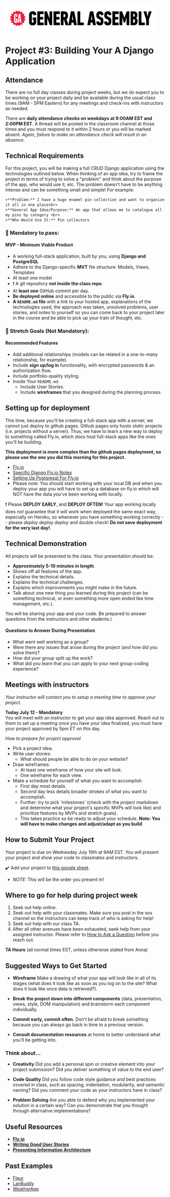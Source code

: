![](/ga_cog.png)

<!--- Edit for each cohort
    Format: What to edit (line #)

    Class times (20)
    Attendance check times (22)
    Link to related models notes (49)
    Today's date (87)
    Due date and time (106)
    Google Sheets link (108)


-->

# Project #3: Building Your A Django Application

## Attendance

There are no full day classes during project weeks, but we do expect you to be working on your project daily and be available during the usual class times (9AM - 5PM Eastern) for any meetings and check-ins with instructors as needed.

There are **daily attendance checks on weekdays at 9:00AM EST and 2:00PM EST**. A thread will be posted in the classroom channel at those times and you must respond to it within 2 hours or you will be marked absent. _Again, failure to make an attendance check will result in an absence_.

## Technical Requirements

For this project, you will be making a full CRUD Django application using the technologies outlined below. When thinking of an app idea, try to frame the project in terms of trying to solve a "problem" and think about the purpose of the app, who would use it, etc. The problem doesn't have to be anything intense and can be something small and simple! For example:

    >**Problem:** I have a huge enamel pin collection and want to organize it all in one place<br>
    >**General App Idea/Purpose:** An app that allows me to catalogue all my pins by category <br>
    >**Who Would Use It:** Pin collectors

### &#x1F534; Mandatory to pass:

#### MVP - Minimum Viable Product

* A working full-stack application, built by you, using **Django and PostgreSQL**
* Adhere to the Django-specific **MVT** file structure: Models, Views, Templates
* At least one model 
* :heavy_exclamation_mark: A git repository **not inside the class repo**.  
* At **least one** GitHub commit per day.
* **Be deployed online** and accessible to the public via **Fly.io**.
* **A ``README.md`` file** with a link to your hosted app, explanations of the technologies used, the approach was taken, unsolved problems, user stories, and notes to yourself so you can come back to your project later in the course and be able to pick up your train of thought, etc.


### &#x1F535; Stretch Goals (Not Mandatory):
#### Recommended Features

* Add additional relationships (models can be related in a one-to-many relationship, for example).
* Include **sign up/log in** functionality, with encrypted passwords & an authorization flow.
* Include portfolio-quality styling.
* Inside Your `README.md`:
    * Include User Stories.
    * Include **wireframes** that you designed during the planning process.

## Setting up for deployment

This time, because you'll be creating a full-stack app with a server, we cannot just deploy to github pages. Github pages only hosts _static_ projects (i.e. projects without a server). Thus, we have to learn a new way to deploy to something called Fly.io, which _does_ host full-stack apps like the ones you'll be building.

**This deployment is more complex than the github pages deployment, so please use the one you did this morning for this project.**

- [Fly.io](https://fly.io/docs/languages-and-frameworks/node/)
- [Specific Django Fly.io Notes](https://fly.io/docs/django/getting-started/)
- [Setting Up Postgresql For Fly.io](https://fly.io/docs/postgres/)
 - Please note: You should start working with your local DB and when you deploy your app you will have to set up a database on fly.io which will NOT have the data you've been working with locally.

❗ Please **DEPLOY EARLY**, and **DEPLOY OFTEN!** Your app working locally does _not_ guarantee that it will work when deployed the same exact way, especially on Heroku, so whenever you have something working correctly -- please _deploy deploy deploy_ and double check! **Do not save deployment for the very last day!**.

## Technical Demonstration

All projects will be presented to the class. Your presentation should be:

* **Approximately 5-10 minutes in length**.
* Shows off all features of the app.
* Explains the technical details.
* Explains the technical challenges.
* Explains which improvements you might make in the future.
* Talk about one new thing you learned during this project (can be something technical, or even something more open ended like time management, etc.).

You will be sharing your app and your code. Be prepared to answer questions from the instructors and other students.\

#### Questions to Answer During Presentation
* What went well working as a group?
* Were there any issues that arose during the project (and how did you solve them)?
* How did your group split up the work?
* What did you learn that you can apply to your next group-coding experience?

## Meetings with instructors
_Your instructor will contact you to setup a meeting time to approve your project._

**Today July 12 - Mandatory**<br>
You will meet with an instructor to get your app idea approved.  Reach out to them to set up a meeting once you have your idea finalized, you must have your project approved by 5pm ET on this day.

_How to prepare for project approval_

- Pick a project idea.
- Write user stories:
    -  What should people be able to do on your website?
- Draw wireframes:
    - At least one wireframe of how your site will look.
    - One wireframe for each view.
- Make a schedule for yourself of what you want to accomplish
    - First day most details.
    - Second day less details broader strokes of what you want to accomplish.
    - Further:  try to pick 'milestones' (check with the project markdown and determine what your project's specific MVPs will look like) and prioritize features by MVPs and stretch goals).
    - This takes practice so be ready to adjust your schedule.
    **Note: You will have to make changes and adjust/adapt as you build**

## How to Submit Your Project
Your project is due on Wednesday July 19th at 9AM EST. You will present your project and show your code to classmates and instructors.

:heavy_check_mark: Add your project to [this google sheet](https://docs.google.com/spreadsheets/d/1Dpz3IJYsrniBo3pDS88ieKn_6phN0JloIP51imaKj2M/edit?usp=sharing).

  - _NOTE:_ This will be the order you present in!

## Where to go for help during project week

1. Seek out help online.
1. Seek out help with your classmates. Make sure you post in the sos channel so the instructors can keep track of who is asking for help!
1. Seek out help with our class TA.
1. After all other avenues have been exhausted, seek help from your assigned instructor. Please refer to [How to Ask a Question](https://git.generalassemb.ly/Software-Engineering-Immersive-Remote/SEIR-Calcifer/wiki/How-To-Ask-A-Question) before you reach out.

**TA Hours** (all normal times EST, unless otherwise stated from Anna) 

## Suggested Ways to Get Started

- **Wireframe** Make a drawing of what your app will look like in all of its stages (what does it look like as soon as you log on to the site? What does it look like once data is retrieved?).

- **Break the project down into different components** (data, presentation, views, style, DOM manipulation) and brainstorm each component individually.

- **Commit early, commit often.** Don’t be afraid to break something because you can always go back in time to a previous version.

- **Consult documentation resources** at home to better understand what you’ll be getting into.

### Think about...

- **Creativity**
    Did you add a personal spin or creative element into your project submission? Did you deliver something of value to the end user?

- **Code Quality**
    Did you follow code style guidance and best practices covered in class, such as spacing, indentation, modularity, and semantic naming? Did you comment your code as your instructors have in class?

- **Problem Solving**
    Are you able to defend why you implemented your solution in a certain way? Can you demonstrate that you thought through alternative implementations?


## Useful Resources

* **[Fly.io](https://fly.io/docs/languages-and-frameworks/node/)**
* **[Writing Good User Stories](https://www.mountaingoatsoftware.com/agile/user-stories)**
* **[Presenting Information Architecture](http://webstyleguide.com/wsg3/3-information-architecture/4-presenting-information.html)**

## Past Examples

* [Fleur](https://agile-bastion-78512.herokuapp.com/api/plants)
* [LanBuddy](https://lanbuddy.herokuapp.com/)
* [WeatherApp](https://evening-reef-65787.herokuapp.com/)
